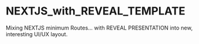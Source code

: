 # NEXTJS_with_REVEAL_TEMPLATE
Mixing NEXTJS minimum Routes... with REVEAL PRESENTATION into new, interesting UI/UX layout.
